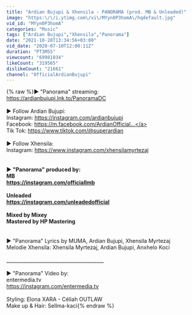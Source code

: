 ```yaml
---
title: "Ardian Bujupi & Xhensila - PANORAMA (prod. MB & Unleaded)"
image: "https:\/\/i.ytimg.com\/vi\/MYyn0P3homA\/hqdefault.jpg"
vid_id: "MYyn0P3homA"
categories: "Music"
tags: ["Ardian Bujupi","Xhensila","Panorama"]
date: "2021-10-28T13:34:56+03:00"
vid_date: "2020-07-10T12:00:11Z"
duration: "PT3M5S"
viewcount: "69981034"
likeCount: "319565"
dislikeCount: "21661"
channel: "OfficialArdianBujupi"
---
```

{% raw %}► &quot;Panorama&quot; streaming:<br /><a rel="nofollow" target="blank" href="https://ardianbujupi.lnk.to/PanoramaDC">https://ardianbujupi.lnk.to/PanoramaDC</a><br /><br />► Follow Ardian Bujupi:<br />Instagram: <a rel="nofollow" target="blank" href="https://instagram.com/ardianbujupi">https://instagram.com/ardianbujupi</a><br />Facebook: <a rel="nofollow" target="blank" href="https://m.facebook.com/ArdianOfficial...">https://m.facebook.com/ArdianOfficial...</a><br />Tik Tok: <a rel="nofollow" target="blank" href="https://www.tiktok.com/@superardian">https://www.tiktok.com/@superardian</a><br /><br />► Follow Xhensila:<br />Instagram: <a rel="nofollow" target="blank" href="https://www.instagram.com/xhensilamyrtezaj">https://www.instagram.com/xhensilamyrtezaj</a><br />________________________________________<br /><br />► &quot;Panorama&quot; produced by:<br />MB<br /><a rel="nofollow" target="blank" href="https://instagram.com/officiallmb">https://instagram.com/officiallmb</a><br /><br />Unleaded<br /><a rel="nofollow" target="blank" href="https://instagram.com/unleadedofficial">https://instagram.com/unleadedofficial</a><br /><br />Mixed by Mixey<br />Mastered by HP Mastering<br />________________________________________<br /><br />► &quot;Panorama&quot; Lyrics by MUMA, Ardian Bujupi, Xhensila Myrtezaj<br />Melodie Xhensila: Xhensila Myrtezaj, Ardian Bujupi, Anxhelo Koci<br /><br />________________________________________<br /><br />► &quot;Panorama&quot; Video by:<br />entermedia.tv<br /><a rel="nofollow" target="blank" href="https://instagram.com/entermedia.tv">https://instagram.com/entermedia.tv</a><br /><br />Styling: Elona XARA - Céliah OUTLAW<br />Make up &amp; Hair: Sellma-kaci{% endraw %}
